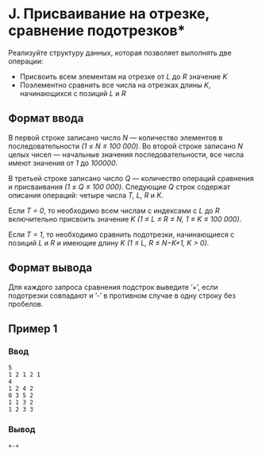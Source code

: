 # J. Присваивание на отрезке, сравнение подотрезков*

Реализуйте структуру данных, которая позволяет выполнять две операции:

* Присвоить всем элементам на отрезке от _L_ до _R_ значение _K_
* Поэлементно сравнить все числа на отрезках длины _K_, начинающихся с позиций _L_ и _R_

## Формат ввода

В первой строке записано число _N_ — количество элементов в последовательности _(1 ≤ N ≤ 100 000)_. Во второй строке
записано _N_ целых чисел — начальные значения последовательности, все числа имеют значения от _1_ до _100000_.

В третьей строке записано число _Q_ — количество операций сравнения и присваивания _(1 ≤ Q ≤ 100 000)_. Следующие _Q_
строк содержат описания операций: четыре числа _T, L, R_ и _K_.

Если _T = 0_, то необходимо всем числам с индексами с _L_ до _R_ включительно присвоить значение _K (1 ≤ L ≤ R ≤ N, 1 ≤
K ≤ 100 000)_.

Если _T = 1_, то необходимо сравнить подотрезки, начинающиеся с позиций _L_ и _R_ и имеющие длину _K (1 ≤ L, R ≤ N−K+1,
K > 0)_.

## Формат вывода

Для каждого запроса сравнения подстрок выведите ’+’, если подотрезки совпадают и ’-’ в противном случае в одну строку
без пробелов.

## Пример 1

### Ввод

    5
    1 2 1 2 1
    4
    1 2 4 2
    0 3 5 2
    1 1 3 2
    1 2 3 3

### Вывод

    +-+






